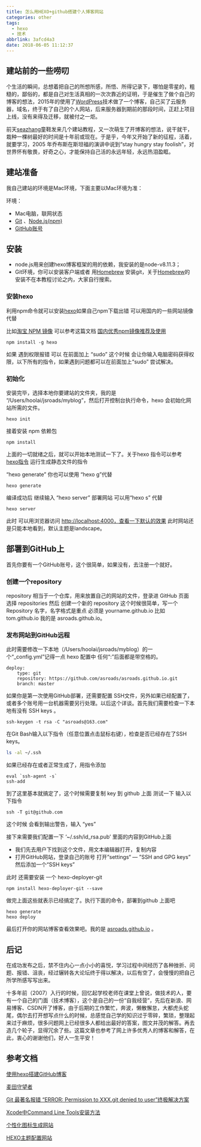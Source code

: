 ```yaml
---
title: 怎么用HEXO+github搭建个人博客网站
categories: other
tags:
  - hexo
  - 技术
abbrlink: 3afcd4a3
date: 2018-06-05 11:12:37
---
```


## 建站前的一些唠叨

个生活的瞬间，总想着把自己的所想所感，所悟、所得记录下，哪怕是零星的，粗糙的，鄙俗的，都是自己对生活真相的一次次靠近的证明，于是催生了做个自己的博客的想法，2015年的使用了[WordPress](https://cn.wordpress.org/)技术做了一个博客，自己买了云服务器，域名，终于有了自己的个人网站，后来服务器到期前的那段时间，正赶上项目上线，没有来得及迁移，就被付之一炬。

<!-- more -->

前天[seazhang](https://seazhang.github.io/)童鞋发来几个建站教程，又一次萌生了开博客的想法，说干就干，栽种一棵树最好的时间是十年前或现在。于是乎，今年又开始了新的征程，活着，就要学习，2005 年乔布斯在斯坦福的演讲中说到“stay hungry stay foolish”，对世界怀有敬畏，好奇之心，才能保持自己活的永远年轻，永远热泪盈眶。

## 建站准备

我自己建站的环境是Mac环境，下面主要以Mac环境为准：

环境：

- Mac电脑，联网状态
- [Git](https://www.git-scm.com/download/) 、[Node.js(npm)](https://nodejs.org/zh-cn/)
- [GitHub账号](https://github.com/)

## 安装

- node.js用来创建hexo博客框架的用的依赖，我安装的是node-v8.11.3；
- Git环境，你可以安装客户端或者 用[Homebrew](https://brew.sh/) 安装git，关于[Homebrew](https://brew.sh/)的安装不在本教程讨论之内，大家自行搜索。

### 安装hexo

利用npm命令就可以安装[hexo](https://hexo.io/zh-cn/docs/)如果自己npm下载出错 可以用国内的一些网站镜像代替

比如[淘宝 NPM 镜像](http://npm.taobao.org/) 可以参考这篇文档 [国内优秀npm镜像推荐及使用](http://riny.net/2014/cnpm/)

```
npm install -g hexo
```

如果 遇到权限报错 可以 在前面加上 “sudo” 这个时候 会让你输入电脑密码获得权限，以下所有的指令，如果遇到问题都可以在前面加上“sudo” 尝试解决。

### 初始化

安装完毕，选择本地你要建站的文件夹，我的是 “/Users/hoolai/jsroads/myblog”，然后打开控制台执行命令，hexo 会初始化网站所需的文件。

```
hexo init
```

接着安装 npm 依赖包

```
npm install
```

上面的一切就绪之后，就可以开始本地测试一下了。关于hexo 指令可以参考 [hexo指令](https://hexo.io/zh-cn/docs/commands.html) 运行生成静态文件的指令

“hexo generate” 你也可以使用 “hexo g”代替

```
hexo generate
```

编译成功后 继续输入 “hexo server” 部署网站 可以用“hexo s” 代替

```
hexo server
```

此时 可以用浏览器访问 [http://localhost:4000，查看一下默认的效果](http://localhost:4000%EF%BC%8C%E6%9F%A5%E7%9C%8B%E4%B8%80%E4%B8%8B%E9%BB%98%E8%AE%A4%E7%9A%84%E6%95%88%E6%9E%9C/) 此时网站还是只能本地看到，默认主题是landscape。

## 部署到GitHub上

首先你要有一个GitHub账号，这个很简单，如果没有，去注册一个就好。

### 创建一个repository

repository 相当于一个仓库，用来放置自己的网站的文件，登录进 GitHub 页面 选择 repositories 然后 创建一个新的 repository 这个时候很简单，写一个Repository 名字，名字格式是重点 必须是 yourname.github.io 比如 tom.github.io 我的是 asroads.github.io。

### 发布网站到GitHub远程

此时需要修改一下本地（/Users/hoolai/jsroads/myblog）的一个“_config.yml”记得一点 hexo 配置中 任何“:”后面都是带空格的。

```
deploy:
    type: git
    repository: https://github.com/asroads/asroads.github.io.git
    branch: master
```

如果你是第一次使用GitHub部署，还需要配置 SSH文件，另外如果已经配置了，或者多个账号用一台机器需要另行处理。以后这个详谈。首先我们需要检查一下本地有没有 SSH keys 。

```
ssh-keygen -t rsa -C "asroads@163.com"
```

在Git Bash输入以下指令（任意位置点击鼠标右键），检查是否已经存在了SSH keys。

```bash
ls -al ~/.ssh
```

如果已经存在或者正常生成了，用指令添加

```
eval `ssh-agent -s`
ssh-add
```

到了这里基本就搞定了，这个时候需要复制 key 到 github 上面 测试一下 输入以下指令

```
ssh -T git@github.com
```

这个时候 会看到输出警告，输入 “yes”

接下来需要我们配置一下 ‘~/.ssh/id_rsa.pub’ 里面的内容到GitHub上面

- 我们先去用户下找到这个文件，用文本编辑器打开，复制内容
- 打开GitHub网站，登录自己的账号 打开”settings“ — ”SSH and GPG keys” 然后添加一个“SSH keys”

此时 还需要安装 一个 hexo-deployer-git

```
npm install hexo-deployer-git --save
```

做完上面这些就表示已经搞定了。执行下面的命令，部署到github 上面吧

```
hexo generate
hexo deploy
```

最后打开你的网站博客查看效果吧。我的是 [asroads.github.io](http://www.asroads.com/2018/06/29/%E6%8B%93%E5%B1%95/%E6%80%8E%E4%B9%88%E7%94%A8HEXO-github%E6%90%AD%E5%BB%BA%E4%B8%AA%E4%BA%BA%E5%8D%9A%E5%AE%A2%E7%BD%91%E7%AB%99/asroads.github.io) 。

## 后记

在成功发布之后，禁不住内心一点小小的喜悦，学习过程中间经历了各种挫折、问题、报错、沮丧，经过辗转各大论坛终于得以解决，以后有空了，会慢慢的把自己所学所感写写出来。

十多年前（2007）入行的时候，回忆起学校老师在课堂上曾说，做技术的人，要有一个自己的门面（技术博客），这个是自己的一份“自我经营”，先后在新浪、网易博客、CSDN开了博客，由于后期的工作繁忙，奔波，懒散懈怠，大都虎头蛇尾，偶尔去打开想写点什么的时候，总感觉自己学的知识过于零碎，繁琐，整理起来过于麻烦，很多问题网上已经很多人都给出最好的答案，图文并茂的解答。再去造几个轮子，显得冗余了些。这篇文章也参考了网上许多优秀人的博客和解答，在此，衷心的谢谢他们，好人一生平安！

## 参考文档

[使用hexo搭建GitHub博客](http://yidao620c.github.io/2016/03/06/hexo.html)

[麦田守望者](https://seazhang.github.io/)

[Git 最著名报错 “ERROR: Permission to XXX.git denied to user”终极解决方案](https://www.jianshu.com/p/12badb7e6c10)

[Xcode中Command Line Tools安装方法](https://blog.csdn.net/chenyufeng1991/article/details/47007979)

[个性化图标生成网站](http://emblemmatic.org/markmaker/#/)

[HEXO主题配置网站](https://github.com/Sanonz/hexo-theme-concise/blob/master/README.md)